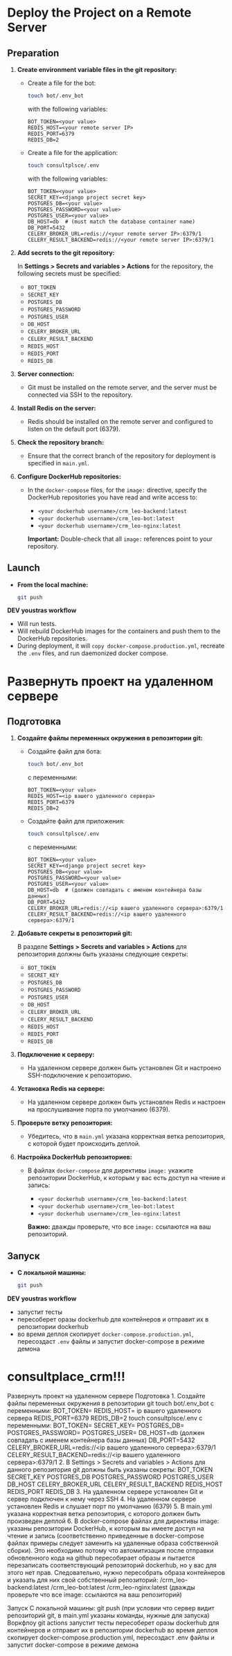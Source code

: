 # Deploy the Project on a Remote Server

## Preparation

1. **Create environment variable files in the git repository:**

    - Create a file for the bot:
      ```bash
      touch bot/.env_bot
      ```
      with the following variables:
      ```env
      BOT_TOKEN=<your value>
      REDIS_HOST=<your remote server IP>
      REDIS_PORT=6379
      REDIS_DB=2
      ```

    - Create a file for the application:
      ```bash
      touch consultplsce/.env
      ```
      with the following variables:
      ```env
      BOT_TOKEN=<your value>
      SECRET_KEY=<django project secret key>
      POSTGRES_DB=<your value>
      POSTGRES_PASSWORD=<your value>
      POSTGRES_USER=<your value>
      DB_HOST=db  # (must match the database container name)
      DB_PORT=5432
      CELERY_BROKER_URL=redis://<your remote server IP>:6379/1
      CELERY_RESULT_BACKEND=redis://<your remote server IP>:6379/1
      ```

2. **Add secrets to the git repository:**

   In **Settings > Secrets and variables > Actions** for the repository, the following secrets must be specified:
   - `BOT_TOKEN`
   - `SECRET_KEY`
   - `POSTGRES_DB`
   - `POSTGRES_PASSWORD`
   - `POSTGRES_USER`
   - `DB_HOST`
   - `CELERY_BROKER_URL`
   - `CELERY_RESULT_BACKEND`
   - `REDIS_HOST`
   - `REDIS_PORT`
   - `REDIS_DB`

3. **Server connection:**
   - Git must be installed on the remote server, and the server must be connected via SSH to the repository.

4. **Install Redis on the server:**
   - Redis should be installed on the remote server and configured to listen on the default port (6379).

5. **Check the repository branch:**
   - Ensure that the correct branch of the repository for deployment is specified in `main.yml`.

6. **Configure DockerHub repositories:**
   - In the `docker-compose` files, for the `image:` directive, specify the DockerHub repositories you have read and write access to:
     - `<your dockerhub username>/crm_leo-backend:latest`
     - `<your dockerhub username>/crm_leo-bot:latest`
     - `<your dockerhub username>/crm_leo-nginx:latest`

     **Important:** Double-check that all `image:` references point to your repository.

## Launch

- **From the local machine:**
  ```bash
  git push

**DEV youstras workflow**
   - Will run tests.
   - Will rebuild DockerHub images for the containers and push them to the DockerHub repositories.
   - During deployment, it will `copy docker-compose.production.yml`, recreate the `.env` files, and run daemonized docker compose.

# Развернуть проект на удаленном сервере

## Подготовка

1. **Создайте файлы переменных окружения в репозитории git:**

    - Создайте файл для бота:
      ```bash
      touch bot/.env_bot
      ```
      с переменными:
      ```env
      BOT_TOKEN=<your value>
      REDIS_HOST=<ip вашего удаленного сервера>
      REDIS_PORT=6379
      REDIS_DB=2
      ```

    - Создайте файл для приложения:
      ```bash
      touch consultplsce/.env
      ```
      с переменными:
      ```env
      BOT_TOKEN=<your value>
      SECRET_KEY=<django project secret key>
      POSTGRES_DB=<your value>
      POSTGRES_PASSWORD=<your value>
      POSTGRES_USER=<your value>
      DB_HOST=db  # (должен совпадать с именем контейнера базы данных)
      DB_PORT=5432
      CELERY_BROKER_URL=redis://<ip вашего удаленного сервера>:6379/1
      CELERY_RESULT_BACKEND=redis://<ip вашего удаленного сервера>:6379/1
      ```

2. **Добавьте секреты в репозиторий git:**

   В разделе **Settings > Secrets and variables > Actions** для репозитория должны быть указаны следующие секреты:
   - `BOT_TOKEN`
   - `SECRET_KEY`
   - `POSTGRES_DB`
   - `POSTGRES_PASSWORD`
   - `POSTGRES_USER`
   - `DB_HOST`
   - `CELERY_BROKER_URL`
   - `CELERY_RESULT_BACKEND`
   - `REDIS_HOST`
   - `REDIS_PORT`
   - `REDIS_DB`

3. **Подключение к серверу:**
   - На удаленном сервере должен быть установлен Git и настроено SSH-подключение к репозиторию.

4. **Установка Redis на сервере:**
   - На удаленном сервере должен быть установлен Redis и настроен на прослушивание порта по умолчанию (6379).

5. **Проверьте ветку репозитория:**
   - Убедитесь, что в `main.yml` указана корректная ветка репозитория, с которой будет происходить деплой.

6. **Настройка DockerHub репозиториев:**
   - В файлах `docker-compose` для директивы `image:` укажите репозитории DockerHub, к которым у вас есть доступ на чтение и запись:
     - `<your dockerhub username>/crm_leo-backend:latest`
     - `<your dockerhub username>/crm_leo-bot:latest`
     - `<your dockerhub username>/crm_leo-nginx:latest`

     **Важно:** дважды проверьте, что все `image:` ссылаются на ваш репозиторий.

## Запуск

- **С локальной машины:**
  ```bash
  git push

**DEV youstras workflow**
   - запустит тесты
   - пересоберет оразы dockerhub для контейнеров и отправит их в репозитории dockerhub
   - во время деплоя скопирует `docker-compose.production.yml`, пересоздаст `.env` файлы и запустит docker-compose в режиме демона


# consultplace_crm!!!

Развернуть проект на удаленном сервере
Подготовка
    1. Создайте файлы переменных окружения в репозитории git
        touch bot/.env_bot
            с переменными:
                BOT_TOKEN=<your value>
                REDIS_HOST= ip вашего удаленного сервера
                REDIS_PORT=6379
                REDIS_DB=2
        touch consultplsce/.env
            с переменными:
                BOT_TOKEN=<your value>
                SECRET_KEY=<django project secret key>
                POSTGRES_DB=<your value>
                POSTGRES_PASSWORD=<your value>
                POSTGRES_USER=<your value>
                DB_HOST=db (должен совпадать с именем контейнера базы данных)
                DB_PORT=5432
                CELERY_BROKER_URL=redis://<ip вашего удаленного сервера>:6379/1
                CELERY_RESULT_BACKEND=redis://<ip вашего удаленного сервера>:6379/1
    2. В Settings > Secrets and variables > Actions для данного репозитория git должны быть указаны секреты:
        BOT_TOKEN
        SECRET_KEY
        POSTGRES_DB
        POSTGRES_PASSWORD
        POSTGRES_USER
        DB_HOST
        CELERY_BROKER_URL
        CELERY_RESULT_BACKEND
        REDIS_HOST
        REDIS_PORT
        REDIS_DB
    3. На удаленном сервере установлен Git и сервер подключен к нему через SSH
    4. На удаленном сервере установлен Redis и слушает порт по умолчанию (6379)
    5. В main.yml указана корректная ветка репозитория, с которого должен быть произведен деплой
    6. В docker-compose файлах для директивы
        image:
       указаны репозитории DockerHub, к которым вы имеете доступ на чтение и запись (соответственно приведенные в docker-compose файлах примеры следует заменить на удаленные образа собственной сборки). Это необходимо потому что автомитизация после отправки обновленного кода на github пересобирает образы и пытается перезаписать соответствующий репозиторий dockerhub, но у вас для этого нет прав. Следовательно, нужно пересобрать образа контейнеров и указать для них свой собственный репозиторий:
        <your dockerhub usernane>/crm_leo-backend:latest
        <your dockerhub usernane>/crm_leo-bot:latest
        <your dockerhub usernane>/crm_leo-nginx:latest
      (дважды проверьте что все image: ссылаются на ваш репозиторий)

Запуск
    С локальной машины:
        git push
    (при условии что сервер видит репозиторий git, в main.yml указаны команды, нужные для запуска)
    Воркфлоу git actions
        запустит тесты
        пересоберет оразы dockerhub для контейнеров и отправит их в репозитории dockerhub
        во время деплоя скопирует docker-compose.production.yml, пересоздаст .env файлы и запустит docker-compose в режиме демона
